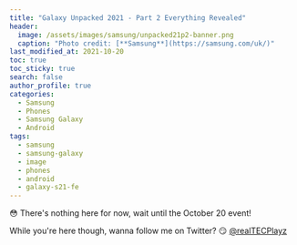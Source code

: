 ```yaml
---
title: "Galaxy Unpacked 2021 - Part 2 Everything Revealed"
header:
  image: /assets/images/samsung/unpacked21p2-banner.png
  caption: "Photo credit: [**Samsung**](https://samsung.com/uk/)"
last_modified_at: 2021-10-20
toc: true
toc_sticky: true
search: false
author_profile: true
categories:
  - Samsung
  - Phones
  - Samsung Galaxy
  - Android
tags:
  - samsung
  - samsung-galaxy
  - image
  - phones
  - android
  - galaxy-s21-fe
---
```


😳 There's nothing here for now, wait until the October 20 event!

While you're here though, wanna follow me on Twitter? 😏 [@realTECPlayz](https://twitter.com/realTECPlayz)
